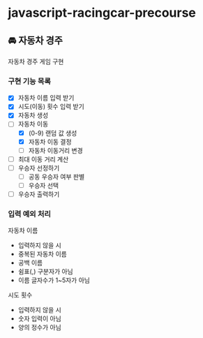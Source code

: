 # javascript-racingcar-precourse

## 🚘 자동차 경주

자동차 경주 게임 구현

### 구현 기능 목록

- [x] 자동차 이름 입력 받기
- [x] 시도(이동) 횟수 입력 받기
- [x] 자동차 생성
- [ ] 자동차 이동
  - [x] (0-9) 랜덤 값 생성
  - [x] 자동차 이동 결정
  - [ ] 자동차 이동거리 변경
- [ ] 최대 이동 거리 계산
- [ ] 우승자 선정하기
  - [ ] 공동 우승자 여부 판별
  - [ ] 우승자 선택
- [ ] 우승자 출력하기

### 입력 예외 처리

자동차 이름

- 입력하지 않을 시
- 중복된 자동차 이름
- 공백 이름
- 쉼표(,) 구분자가 아님
- 이름 글자수가 1~5자가 아님

시도 횟수

- 입력하지 않을 시
- 숫자 입력이 아님
- 양의 정수가 아님
